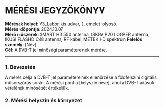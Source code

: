 # MÉRÉSI JEGYZŐKÖNYV

**Mérések helyei**: V3_Labor, kis udvar, 2. emelet folyosó.  
**Mérés időpontja**: 2024.10.07    
**Mérő műszerek**: SMART HD 550 antenna, ISKRA P20 LOGPER antenna, IKUSI FLASHD C48 antenna, RF kábel, METEK HD spektrum
**Felelős személy**: [Név]  
**Cél**: A DVB-T jel minőségi paramétereinek mérése.

---

### 1. **Bevezetés**

A mérés célja a DVB-T jel paramétereinek ellenőrzése a földfelszíni digitális műsorszórás során. A mérési pont a [helyszín neve], ahol a DVB-T adások vételének minőségét értékeljük.

### 2. **Mérési helyszín és környezet**
